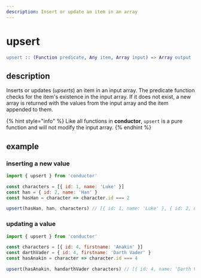 ```yaml
---
description: Insert or update an item in an array
---
```


# upsert

```erlang
upsert :: (Function predicate, Any item, Array input) => Array output
```

## description

Inserts or updates \(_upserts_\) an item in an input array. The predicate function checks for the item's existence in the input array. If it does not exist, a new array is returned with the values from the input array and the item appended to them.

{% hint style="info" %}
Like all functions in **conductor**, `upsert` is a pure function and will not modify the input array.
{% endhint %}

## example

### inserting a new value

```javascript
import { upsert } from 'conductor'

const characters = [{ id: 1, name: 'Luke' }]
const han = { id: 2, name: 'Han' }
const hasHan = character => character.id === 2

upsert(hasHan, han, characters) // [{ id: 1, name: 'Luke' }, { id: 2, name: 'Han' }]
```

### updating a value

```javascript
import { upsert } from 'conductor'

const characters = [{ id: 4, firstname: 'Anakin' }]
const darthVader = { id: 4, firstname: 'Darth Vader' }
const hasAnakin = character => character.id === 4

upsert(hasAnakin, handarthVader characters) // [{ id: 4, name: 'Darth Vader' }]
```

